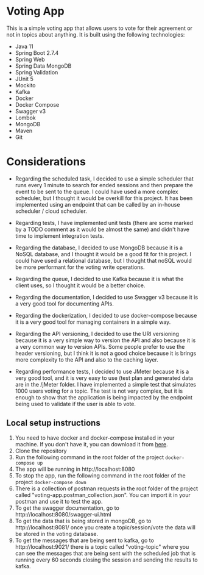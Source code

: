 # Voting App

This is a simple voting app that allows users to vote for their agreement or not in topics about anything.
It is built using the following technologies:

- Java 11
- Spring Boot 2.7.4
- Spring Web
- Spring Data MongoDB
- Spring Validation
- JUnit 5
- Mockito
- Kafka
- Docker
- Docker Compose
- Swagger v3
- Lombok
- MongoDB
- Maven
- Git

# Considerations

- Regarding the scheduled task, I decided to use a simple scheduler that runs every 1 minute to search for ended sessions and then prepare the event to be sent
  to the queue.
  I could have used a more complex scheduler, but I thought it would be overkill for this project. It has been implemented using an endpoint that can be called
  by an in-house scheduler / cloud scheduler.

- Regarding tests, I have implemented unit tests (there are some marked by a TODO comment as it would be almost the same) and didn't have time to implement
  integration tests.

- Regarding the database, I decided to use MongoDB because it is a NoSQL database, and I thought it would be a good fit for this project.
  I could have used a relational database, but I thought that noSQL would be more performant for the voting write operations.

- Regarding the queue, I decided to use Kafka because it is what the client uses, so I thought it would be a better choice.

- Regarding the documentation, I decided to use Swagger v3 because it is a very good tool for documenting APIs.

- Regarding the dockerization, I decided to use docker-compose because it is a very good tool for managing containers in a simple way.
 
- Regarding the API versioning, I decided to use the URI versioning because it is a very simple way to version the API and
  also because it is a very common way to version APIs. Some people prefer to use the header versioning, but I think it is not a good choice because it is
  brings more complexity to the API and also to the caching layer.
- Regarding performance tests, I decided to use JMeter because it is a very good tool, and it is very easy to use (test plan and generated data are in the
  /jMeter folder. I have implemented a simple test that simulates 1000 users voting for a topic.
  The test is not very complex, but it is enough to show that the application is being impacted by the endpoint being used to validate if the user is able to
  vote.

## Local setup instructions

1. You need to have docker and docker-compose installed in your machine. If you don't have it, you can download it
   from [here](https://www.docker.com/products/docker-desktop).
2. Clone the repository
3. Run the following command in the root folder of the project
   ```docker-compose up```
4. The app will be running in http://localhost:8080
5. To stop the app, run the following command in the root folder of the project
   ```docker-compose down```
6. There is a collection of postman requests in the root folder of the project called "voting-app.postman_collection.json".
   You can import it in your postman and use it to test the app.
7. To get the swagger documentation, go to http://localhost:8080/swagger-ui.html
8. To get the data that is being stored in mongoDB, go to http://localhost:8081/ once you create a topic/session/vote the data will be stored in the voting
   database.
9. To get the messages that are being sent to kafka, go to http://localhost:9021/ there is a topic called "voting-topic" where you can see the messages that are
   being sent with the scheduled job that is running every 60 seconds closing the session and sending the results to kafka.